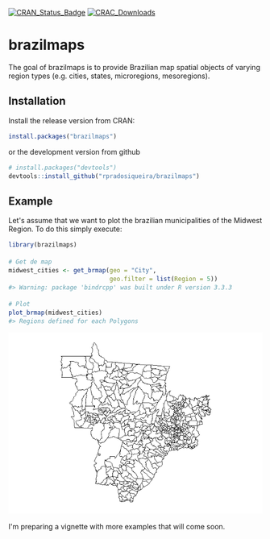 <!-- README.md is generated from README.Rmd. Please edit that file -->
[![CRAN\_Status\_Badge](https://www.r-pkg.org/badges/version/brazilmaps)](https://CRAN.R-project.org/package=brazilmaps) [![CRAC\_Downloads](https://cranlogs.r-pkg.org/badges/grand-total/brazilmaps)](https://CRAN.R-project.org/package=brazilmaps)

brazilmaps
==========

The goal of brazilmaps is to provide Brazilian map spatial objects of varying region types (e.g. cities, states, microregions, mesoregions).

Installation
------------

Install the release version from CRAN:

``` r
install.packages("brazilmaps")
```

or the development version from github

``` r
# install.packages("devtools")
devtools::install_github("rpradosiqueira/brazilmaps")
```

Example
-------

Let's assume that we want to plot the brazilian municipalities of the Midwest Region. To do this simply execute:

``` r
library(brazilmaps)

# Get de map
midwest_cities <- get_brmap(geo = "City",
                            geo.filter = list(Region = 5))
#> Warning: package 'bindrcpp' was built under R version 3.3.3

# Plot
plot_brmap(midwest_cities)
#> Regions defined for each Polygons
```

![](README-midwest-cities-1.png)

I'm preparing a vignette with more examples that will come soon.
